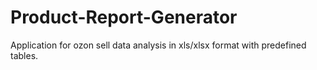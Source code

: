 # Product-Report-Generator

Application for ozon sell data analysis in xls/xlsx format with predefined tables.
